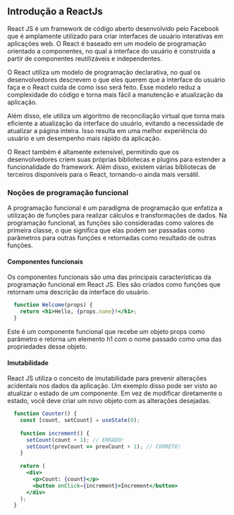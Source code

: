 ## Introdução a ReactJs

React JS é um framework de código aberto desenvolvido pelo Facebook que é amplamente utilizado para criar interfaces de usuário interativas em aplicações web. O React é baseado em um modelo de programação orientado a componentes, no qual a interface do usuário é construída a partir de componentes reutilizáveis e independentes.

O React utiliza um modelo de programação declarativa, no qual os desenvolvedores descrevem o que eles querem que a interface do usuário faça e o React cuida de como isso será feito. Esse modelo reduz a complexidade do código e torna mais fácil a manutenção e atualização da aplicação.

Além disso, ele utiliza um algoritmo de reconciliação virtual que torna mais eficiente a atualização da interface do usuário, evitando a necessidade de atualizar a página inteira. Isso resulta em uma melhor experiência do usuário e um desempenho mais rápido da aplicação.

O React também é altamente extensível, permitindo que os desenvolvedores criem suas próprias bibliotecas e plugins para estender a funcionalidade do framework. Além disso, existem várias bibliotecas de terceiros disponíveis para o React, tornando-o ainda mais versátil.

### Noções de programação funcional

A programação funcional é um paradigma de programação que enfatiza a utilização de funções para realizar cálculos e transformações de dados. Na programação funcional, as funções são consideradas como valores de primeira classe, o que significa que elas podem ser passadas como parâmetros para outras funções e retornadas como resultado de outras funções.

#### Componentes funcionais

Os componentes funcionais são uma das principais características da programação funcional em React JS. Eles são criados como funções que retornam uma descrição da interface do usuário.

```jsx
  function Welcome(props) {
    return <h1>Hello, {props.name}!</h1>;
  }
```

Este é um componente funcional que recebe um objeto props como parâmetro e retorna um elemento h1 com o nome passado como uma das propriedades desse objeto.

#### Imutabilidade

React JS utiliza o conceito de imutabilidade para prevenir alterações acidentais nos dados da aplicação. Um exemplo disso pode ser visto ao atualizar o estado de um componente. Em vez de modificar diretamente o estado, você deve criar um novo objeto com as alterações desejadas.

```jsx
  function Counter() {
    const [count, setCount] = useState(0);
    
    function increment() {
      setCount(count + 1); // ERRADO!
      setCount(prevCount => prevCount + 1); // CORRETO!
    }
    
    return (
      <div>
        <p>Count: {count}</p>
        <button onClick={increment}>Increment</button>
      </div>
    );
  }
```
